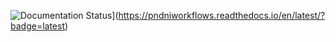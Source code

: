 ![Documentation Status](https://readthedocs.org/projects/pndniworkflows/badge/?version=latest)](https://pndniworkflows.readthedocs.io/en/latest/?badge=latest)
